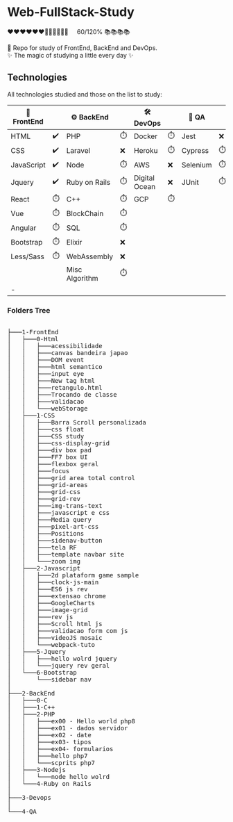 # Web-FullStack-Study
       
<p>
❤❤❤❤❤❤🖤🖤🖤🖤🖤🖤 &nbsp&nbsp&nbsp 60/120% 📚📚📚📚        
</p>      

:orange_book:	 Repo for study of FrontEnd, BackEnd and DevOps.<br>
:sparkles:  The magic of studying a little every day :sparkles: 

## Technologies 

All technologies studied and those on the list to study:

|🐤 FrontEnd |                      |⚙️  BackEnd    |           |🛠️ DevOps      |              |🧪 QA    |            |
| --------   | ----------           |--------------- |-----------|--------------- |---------    |----      |-----       |
| HTML       |:heavy_check_mark:	| PHP            |:stopwatch:| Docker         |:stopwatch:  |Jest      |:x:         |
| CSS        |:heavy_check_mark:    | Laravel        |:x:        | Heroku         |:stopwatch:  |Cypress   |:stopwatch: |
| JavaScript |:heavy_check_mark:    | Node           |:stopwatch:| AWS            |:x:          |Selenium  |:stopwatch: |
| Jquery     |:heavy_check_mark:    | Ruby on Rails  |:stopwatch:| Digital Ocean  |:x:          |JUnit     |:stopwatch: |
| React      |:stopwatch:           | C++            |:stopwatch:| GCP            |:stopwatch:  |          |            |
| Vue        |:stopwatch:           | BlockChain     |:stopwatch:|                |             |          |            |
| Angular    |:stopwatch:           | SQL            |:stopwatch:|                |             |          |            |
| Bootstrap  |:stopwatch:           | Elixir         |:x:        |                |             |          |            |
| Less/Sass  |:stopwatch:           | WebAssembly    |:x:        |                |             |          |            |
|            |                      | Misc Algorithm |:stopwatch:|                |             |          |            |
| -          |                      |                |           |                |             |          |            |

### Folders Tree
<pre>

├───1-FrontEnd
│   ├───0-Html
│   │   ├───acessibilidade
│   │   ├───canvas bandeira japao
│   │   ├───DOM event
│   │   ├───html semantico
│   │   ├───input eye
│   │   ├───New tag html
│   │   ├───retangulo.html
│   │   ├───Trocando de classe
│   │   ├───validacao
│   │   └───webStorage
│   ├───1-CSS
│   │   ├───Barra Scroll personalizada
│   │   ├───css float
│   │   ├───CSS study
│   │   ├───css-display-grid
│   │   ├───div box pad
│   │   ├───FF7 box UI
│   │   ├───flexbox geral
│   │   ├───focus
│   │   ├───grid area total control
│   │   ├───grid-areas
│   │   ├───grid-css
│   │   ├───grid-rev
│   │   ├───img-trans-text
│   │   ├───javascript e css
│   │   ├───Media query
│   │   ├───pixel-art-css
│   │   ├───Positions
│   │   ├───sidenav-button
│   │   ├───tela RF
│   │   ├───template navbar site
│   │   └───zoom img
│   ├───2-Javascript
│   │   ├───2d plataform game sample
│   │   ├───clock-js-main
│   │   ├───ES6 js rev
│   │   ├───extensao chrome
│   │   ├───GoogleCharts
│   │   ├───image-grid
│   │   ├───rev js
│   │   ├───Scroll html js
│   │   ├───validacao form com js
│   │   ├───videoJS mosaic
│   │   └───webpack-tuto      
│   ├───5-Jquery
│   │   ├───hello wolrd jquery
│   │   └───jquery rev geral
│   └───6-Bootstrap
│       └───sidebar nav
│
├───2-BackEnd
│   ├───0-C
│   ├───1-C++
│   ├───2-PHP
│   │   ├───ex00 - Hello world php8
│   │   ├───ex01 - dados servidor
│   │   ├───ex02 - date
│   │   ├───ex03- tipos
│   │   ├───ex04- formularios
│   │   ├───hello php7
│   │   └───scprits php7
│   ├───3-Nodejs
│   │   └───node hello wolrd
│   └───4-Ruby on Rails
│
├───3-Devops
│   
└───4-QA
